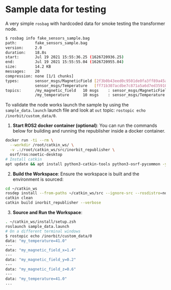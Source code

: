 # Sample data for testing

A very simple ``rosbag`` with hardcoded data for smoke testing the transformer node.

```bash
$ rosbag info fake_sensors_sample.bag
path:        fake_sensors_sample.bag
version:     2.0
duration:    18.8s
start:       Jul 19 2021 15:55:36.25 (1626720936.25)
end:         Jul 19 2021 15:55:55.04 (1626720955.04)
size:        14.2 KB
messages:    20
compression: none [1/1 chunks]
types:       sensor_msgs/MagneticField [2f3b0b43eed0c9501de0fa3ff89a45aa]
             sensor_msgs/Temperature   [ff71b307acdbe7c871a5a6d7ed359100]
topics:      /my_magnetic_field   10 msgs    : sensor_msgs/MagneticField
             /my_temperature      10 msgs    : sensor_msgs/Temperature
```

To validate the node works launch the sample by using the ``sample_data.launch`` launch file and look at ``out`` topic: ``rostopic echo /inorbit/custom_data/0``.
1. **Start ROS2 docker container (optional)**:
You can run the commands below for building and running the republisher inside a docker container.
  ```bash
  docker run -ti --rm \
    --workdir /root/catkin_ws/ \
    -v .:/root/catkin_ws/src/inorbit_republisher \
    osrf/ros:noetic-desktop
  # Install catkin
  apt update && apt install python3-catkin-tools python3-osrf-pycommon -y
  ```
2. **Build the Workspace**:
  Ensure the workspace is built and the environment is sourced:
  ```bash
  cd ~/catkin_ws
  rosdep install --from-paths ~/catkin_ws/src --ignore-src --rosdistro=noetic
  catkin clean 
  catkin build inorbit_republisher --verbose
  ```
3. **Source and Run the Workspace**:
  ```bash
  . ~/catkin_ws/install/setup.zsh
  roslaunch sample_data.launch
# On a different terminal windows
$ rostopic echo /inorbit/custom_data/0
data: "my_temperature=41.0"
---
data: "my_magnetic_field_x=1.4"
---
data: "my_magnetic_field_y=0.2"
---
data: "my_magnetic_field_z=0.6"
---
data: "my_temperature=41.0"
...
```